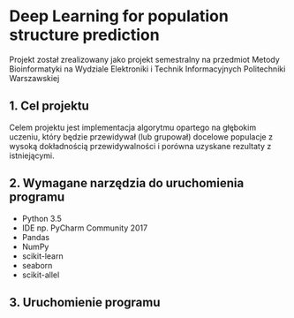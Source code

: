 # Deep Learning for population structure prediction

Projekt został zrealizowany jako projekt semestralny na przedmiot Metody Bioinformatyki na Wydziale Elektroniki i Technik Informacyjnych Politechniki Warszawskiej


## 1. Cel projektu

Celem projektu jest implementacja algorytmu opartego na głębokim uczeniu, który będzie
przewidywał (lub grupował) docelowe populacje z wysoką dokładnością przewidywalności i porówna
uzyskane rezultaty z istniejącymi.

## 2. Wymagane narzędzia do uruchomienia programu

* Python 3.5
* IDE np. PyCharm Community 2017
* Pandas
* NumPy
* scikit-learn
* seaborn
* scikit-allel

## 3. Uruchomienie programu




